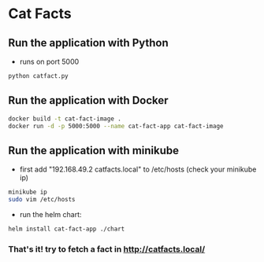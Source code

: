 # Cat Facts

## Run the application with Python
- runs on port 5000
```sh
python catfact.py 
```

## Run the application with Docker
```sh
docker build -t cat-fact-image .
docker run -d -p 5000:5000 --name cat-fact-app cat-fact-image
```

## Run the application with minikube
- first add "192.168.49.2 catfacts.local" to /etc/hosts (check your minikube ip)  
```sh
minikube ip 
sudo vim /etc/hosts
```
- run the helm chart:
```sh
helm install cat-fact-app ./chart
```
### That's it! try to fetch a fact in http://catfacts.local/
